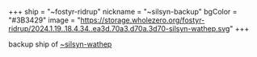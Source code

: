 +++
ship = "~fostyr-ridrup"
nickname = "~silsyn-backup"
bgColor = "#3B3429"
image = "https://storage.wholezero.org/fostyr-ridrup/2024.1.19..18.4.34..ea3d.70a3.d70a.3d70-silsyn-wathep.svg"
+++

backup ship of [~silsyn-wathep](~silsyn-wathep)

